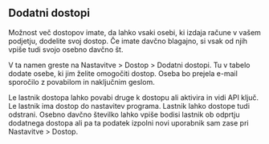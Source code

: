 
## Dodatni dostopi

Možnost več dostopov imate, da lahko vsaki osebi, ki izdaja račune v vašem podjetju, dodelite svoj dostop. Če imate davčno blagajno, si vsak od njih vpiše tudi svojo osebno davčno št.

V ta namen greste na Nastavitve > Dostop > Dodatni dostopi. Tu v tabelo dodate osebe, ki jim želite omogočiti dostop. Oseba bo prejela e-mail sporočilo z povabilom in naključnim geslom.

Le lastnik dostopa lahko povabi druge k dostopu ali aktivira in vidi API ključ. Le lastnik ima dostop do nastavitev programa. Lastnik lahko dostope tudi odstrani. Osebno davčno številko lahko vpiše bodisi lastnik ob odprtju dodatnega dostopa ali pa ta podatek izpolni novi uporabnik sam zase pri Nastavitve > Dostop.

